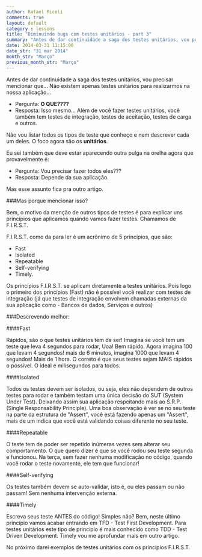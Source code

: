 ```yaml
---
author: Rafael Miceli
comments: true
layout: default
category : lessons
title: "Diminuindo bugs com testes unitários - part 3"
summary: "Antes de dar continuidade a saga dos testes unitários, vou precisar mencionar que... Não existem apenas..."
date: 2014-03-31 11:15:00
date_str: "31 mar 2014"
month_str: "Março"
previous_month_str: "Março"
---
```


Antes de dar continuidade a saga dos testes unitários, vou precisar mencionar que... Não existem apenas testes unitários para realizarmos na nossa aplicação...

 - Pergunta: **O QUE????** 
 - Resposta: Isso mesmo... Além de você fazer testes unitários, você também tem testes de integração, testes de aceitação, testes de carga e outros. 
 
Não vou listar todos os tipos de teste que conheço e nem descrever cada um deles. O foco agora são os **unitários**.

Eu sei também que deve estar aparecendo outra pulga na orelha agora que provavelmente é:
 - Pergunta: Vou precisar fazer todos eles???
 - Resposta: Depende da sua aplicação. 
 
Mas esse assunto fica pra outro artigo.


###Mas porque mencionar isso?

Bem, o motivo da menção de outros tipos de testes é para explicar uns princípios que aplicamos quando vamos fazer testes. Chamamos de F.I.R.S.T.

F.I.R.S.T. como da para ler é um acrônimo de 5 princípios, que são:
 - Fast
 - Isolated
 - Repeatable
 - Self-verifying
 - Timely.

Os princípios F.I.R.S.T. se aplicam diretamente a testes unitários. Pois logo o primeiro dos princípios (Fast) não é possível você realizar com testes de integração (já que testes de integração envolvem chamadas externas da sua aplicação como - Bancos de dados, Serviços e outros)



###Descrevendo melhor:

####Fast

Rápidos, são o que testes unitários tem de ser! Imagina se você tem um teste que leva 4 segundos para rodar, Uoa! Bem rápido. 
Agora imagina 100 que levam 4 segundos! mais de 6 minutos, imagina 1000 que levam 4 segundos! Mais de 1 hora. 
O correto é que seus testes sejam MAIS rápidos o possível. O ideal é milisegundos para todos.

####Isolated

Todos os testes devem ser isolados, ou seja, eles não dependem de outros testes para rodar e também testam uma única decisão do SUT (System Under Test). Deixando assim  sua aplicação respeitando mais ao S.R.P. (Single Responsability Principle). 
Uma boa observação é ver se no seu teste na parte da estrutura de "Assert", você está fazendo apenas um "Assert", mais de um indica que você está validando coisas diferente no seu teste.

####Repeatable

O teste tem de poder ser repetido inúmeras vezes sem alterar seu comportamento. O que quero dizer é que se você rodou seu teste segunda e funcionou. Na terça, sem fazer nenhuma modificação no código, quando você rodar o teste novamente, ele tem que funcionar!  

####Self-verifying

Os testes também devem se auto-validar, isto é, ou eles passam ou não passam! Sem nenhuma intervenção externa.

####Timely

Escreva seus teste ANTES do código! Simples não? Bem, neste último princípio vamos acabar entrando em TFD - Test First Development. Para testes unitários este tipo de princípio é mais conhecido como TDD - Test Driven Development. Timely vou me aprofundar mais em outro artigo.



No próximo darei exemplos de testes unitários com os princípios F.I.R.S.T.

